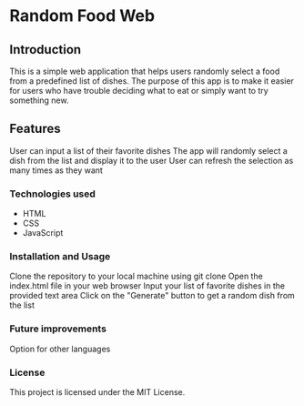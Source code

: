 # Random Food Web

## Introduction

This is a simple web application that helps users randomly select a food from a predefined list of dishes. The purpose of this app is to make it easier for users who have trouble deciding what to eat or simply want to try something new.

## Features

User can input a list of their favorite dishes
The app will randomly select a dish from the list and display it to the user
User can refresh the selection as many times as they want

### Technologies used

* HTML
* CSS
* JavaScript

### Installation and Usage

Clone the repository to your local machine using git clone
Open the index.html file in your web browser
Input your list of favorite dishes in the provided text area
Click on the "Generate" button to get a random dish from the list

### Future improvements

Option for other languages 

### License

This project is licensed under the MIT License.